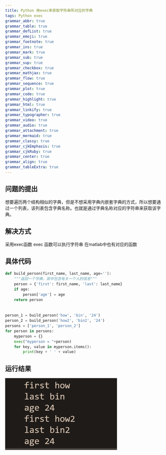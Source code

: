 ```yaml
---
title: Python 用exec来获取字符串所对应的字典
tags: Python exec
grammar_abbr: true
grammar_table: true
grammar_defList: true
grammar_emoji: true
grammar_footnote: true
grammar_ins: true
grammar_mark: true
grammar_sub: true
grammar_sup: true
grammar_checkbox: true
grammar_mathjax: true
grammar_flow: true
grammar_sequence: true
grammar_plot: true
grammar_code: true
grammar_highlight: true
grammar_html: true
grammar_linkify: true
grammar_typographer: true
grammar_video: true
grammar_audio: true
grammar_attachment: true
grammar_mermaid: true
grammar_classy: true
grammar_cjkEmphasis: true
grammar_cjkRuby: true
grammar_center: true
grammar_align: true
grammar_tableExtra: true
---
```

## 问题的提出
想要遍历两个结构相似的字典，但是不想采用字典内嵌套字典的方式，所以想要通过一个列表，该列表包含字典名称。也就是通过字典名称对应的字符串来获取该字典。

## 解决方式
采用exec函数
exec 函数可以执行字符串
在matlab中也有对应的函数

## 具体代码

``` python
def build_person(first_name, last_name, age=''):
    """返回一个字典，其中包含有关一个人的信息"""
    person = {'first': first_name, 'last': last_name}
    if age:
        person['age'] = age
    return person


person_1 = build_person('how', 'bin', '24')
person_2 = build_person('how2', 'bin2', '24')
persons = ['person_1', 'person_2']
for person in persons:
    myperson = {}
    exec("myperson = "+person)
    for key, value in myperson.items():
        print(key + ' ' + value)
```

## 运行结果
![运行结果](https://raw.githubusercontent.com/Binohow/myimage/master/小书匠/1583317422460.png)